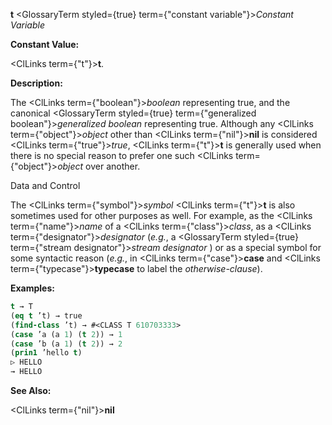 **t** <GlossaryTerm styled={true} term={"constant variable"}><i>Constant Variable</i></GlossaryTerm> 



**Constant Value:** 



<ClLinks  term={"t"}><b>t</b></ClLinks>. 



**Description:** 



The <ClLinks  term={"boolean"}><i>boolean</i></ClLinks> representing true, and the canonical <GlossaryTerm styled={true} term={"generalized boolean"}><i>generalized boolean</i></GlossaryTerm> representing true. Although any <ClLinks  term={"object"}><i>object</i></ClLinks> other than <ClLinks  term={"nil"}><b>nil</b></ClLinks> is considered <ClLinks  term={"true"}><i>true</i></ClLinks>, <ClLinks  term={"t"}><b>t</b></ClLinks> is generally used when there is no special reason to prefer one such <ClLinks  term={"object"}><i>object</i></ClLinks> over another. 



Data and Control 











The <ClLinks  term={"symbol"}><i>symbol</i></ClLinks> <ClLinks  term={"t"}><b>t</b></ClLinks> is also sometimes used for other purposes as well. For example, as the <ClLinks  term={"name"}><i>name</i></ClLinks> of a <ClLinks  term={"class"}><i>class</i></ClLinks>, as a <ClLinks  term={"designator"}><i>designator</i></ClLinks> (*e.g.*, a <GlossaryTerm styled={true} term={"stream designator"}><i>stream designator</i></GlossaryTerm> ) or as a special symbol for some syntactic reason (*e.g.*, in <ClLinks  term={"case"}><b>case</b></ClLinks> and <ClLinks  term={"typecase"}><b>typecase</b></ClLinks> to label the *otherwise-clause*). 



**Examples:**
```lisp
t → T 
(eq t ’t) → true 
(find-class ’t) → #<CLASS T 610703333> 
(case ’a (a 1) (t 2)) → 1 
(case ’b (a 1) (t 2)) → 2 
(prin1 ’hello t) 
▷ HELLO 
→ HELLO 
```
**See Also:** 



<ClLinks  term={"nil"}><b>nil</b></ClLinks> 




